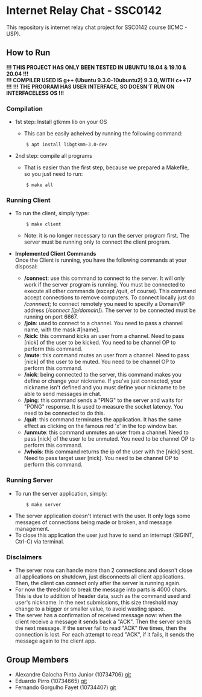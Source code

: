 # Internet Relay Chat - SSC0142
This repository is internet relay chat project for SSC0142 course (ICMC - USP).

## How to Run
**!!! THIS PROJECT HAS ONLY BEEN TESTED IN UBUNTU 18.04 & 19.10 & 20.04 !!!**  
**!!! COMPILER USED IS g++ (Ubuntu 9.3.0-10ubuntu2) 9.3.0, WITH c++17 !!!**
**!!! THE PROGRAM HAS USER INTERFACE, SO DOESN'T RUN ON INTERFACELESS OS !!!**

### Compilation
* 1st step: Install gtkmm lib on your OS
    * This can be easily acheived by running the following command:
    ```
        $ apt install libgtkmm-3.0-dev
    ```

* 2nd step: compile all programs
    * That is easier than the first step, because we prepared a Makefile, so you just need to run:
    ```
        $ make all
    ```

### Running Client
* To run the client, simply type:
    ```
        $ make client
    ```

    * Note: it is no longer necessary to run the server program first. The server must be running only to connect the client program.

* **Implemented Client Commands**  
Once the Client is running, you have the following commands at your disposal:
    * **/connect**: use this command to connect to the server. It will only work if the server program is running. You must be connected to execute all other commands (except /quit, of course). This command accept connections to remove computers. To connect locally just do */connnect*; to connect remotely you need to specify a Domain/IP address (*/connect [ip/domain]*). The server to be connected must be running on port 6667.
    * **/join**: used to connect to a channel. You need to pass a channel name, with the mask #[name].
    * **/kick**: this command kicks an user from a channel. Need to pass [nick] of the user to be kicked. You need to be channel OP to perform this command.
    * **/mute**: this command mutes an user from a channel. Need to pass [nick] of the user to be muted. You need to be channel OP to perform this command.
    * **/nick**: being connected to the server, this command makes you define or change your nickname. If you've just connected, your nickname isn't defined and you must define your nickname to be able to send messages in chat.
    * **/ping**: this command sends a "PING" to the server and waits for "PONG" response. It is used to measure the socket latency. You need to be connected to do this.
    * **/quit**: this command terminates the application. It has the same effect as clicking on the famous red 'x' in the top window bar.
    * **/unmute**: this command unmutes an user from a channel. Need to pass [nick] of the user to be unmuted. You need to be channel OP to perform this command.
    * **/whois**: this command returns the ip of the user with the [nick] sent. Need to pass target user [nick]. You need to be channel OP to perform this command.

### Running Server
* To run the server application, simply:
    ```
        $ make server
    ```
* The server application doesn't interact with the user. It only logs some messages of connections being made or broken, and message management.  
* To close this application the user just have to send an interrupt (SIGINT, Ctrl-C) via terminal.

### Disclaimers
* The server now can handle more than 2 connections and doesn't close all applications on shutdown, just disconnects all client applications. Then, the client can connect only after the server is running again.
* For now the threshold to break the message into parts is 4000 chars. This is due to addition of header data, such as the command used and user's nickname. In the next submissions, this size threshold may change to a bigger or smaller value, to avoid wasting space.
* The server has a confirmation of received message now: when the client receive a message it sends back a "ACK". Then the server sends the next message. If the server fail to read "ACK" five times, then the connection is lost. For each attempt to read "ACK", if it fails, it sends the message again to the client app. 

## Group Members
* Alexandre Galocha Pinto Junior (10734706) [git](https://github.com/alexandregjr)  
* Eduardo Pirro (10734665) [git](https://github.com/EdPirro)  
* Fernando Gorgulho Fayet (10734407) [git](https://github.com/fergorgs)